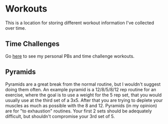 # Workouts

This is a location for storing different workout information I've collected over
time.

## Time Challenges

Go [here][1] to see my personal PBs and time challenge workouts.

## Pyramids

Pyramids are a great break from the normal routine, but I wouldn't suggest doing
them often. An example pyramid is a 12/8/5/8/12 rep routine for an exercise,
where the goal is to use a weight for the 5 rep set, that you would usually use
at the third set of a 3x5. After that you are trying to deplete your muscles as
much as possible with the 8 and 12. Pyramids (in my opinion) are for "to
exhaustion" routines. Your first 2 sets should be adequately difficult, but
shouldn't compromise your 3rd set of 5.

[1]: ./TimeChallenges.md